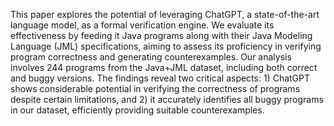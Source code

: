 This paper explores the potential of leveraging ChatGPT, a state-of-the-art language model, as a formal verification engine. We evaluate its effectiveness by feeding it Java programs along with their Java Modeling Language (JML) specifications, aiming to assess its proficiency in verifying program correctness and generating counterexamples. Our analysis involves 244 programs from the Java+JML dataset, including both correct and buggy versions. The findings reveal two critical aspects: 1) ChatGPT shows considerable potential in verifying the correctness of programs despite certain limitations, and 2) it accurately identifies all buggy programs in our dataset, efficiently providing suitable counterexamples.

